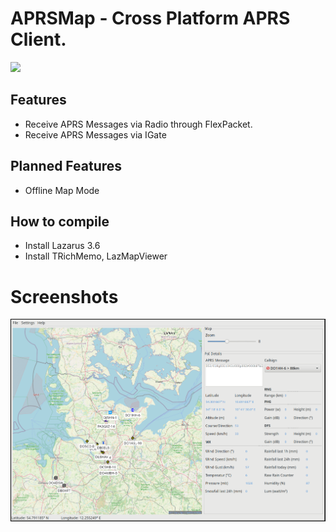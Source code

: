 # APRSMap - Cross Platform APRS Client.

[![](https://www.paypalobjects.com/en_US/i/btn/btn_donateCC_LG.gif)](https://www.paypal.com/donate/?hosted_button_id=ZDB5ZSNJNK9XQ)

## Features

- Receive APRS Messages via Radio through FlexPacket.
- Receive APRS Messages via IGate

## Planned Features

- Offline Map Mode

## How to compile

- Install Lazarus 3.6
- Install TRichMemo, LazMapViewer

# Screenshots

![APRSMap](vx_images/image.png)


